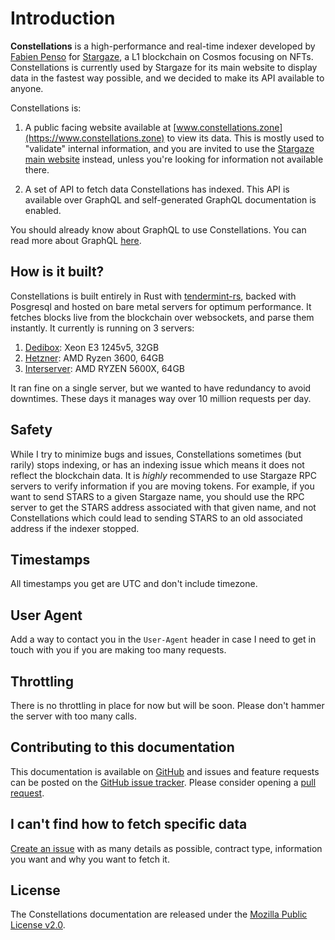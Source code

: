 # Introduction

**Constellations** is a high-performance and real-time indexer developed by
[Fabien Penso](https://pen.so) for [Stargaze](https://www.stargaze.zone), a L1
blockchain on Cosmos focusing on NFTs. Constellations is currently used by
Stargaze for its main website to display data in the fastest way possible, and
we decided to make its API available to anyone.

Constellations is:

1. A public facing website available at
   [www.constellations.zone](https://www.constellations.zone) to view its data.
   This is mostly used to "validate" internal information, and you are invited
   to use the [Stargaze main website](https://www.stargaze.zone) instead,
   unless you're looking for information not available there.

2. A set of API to fetch data Constellations has indexed. This API is available
	 over GraphQL and self-generated GraphQL documentation is enabled.

You should already know about GraphQL to use Constellations. You can read more
about GraphQL [here](https://graphql.org).

## How is it built?

Constellations is built entirely in Rust with
[tendermint-rs](https://github.com/informalsystems/tendermint-rs), backed with
Posgresql and hosted on bare metal servers for optimum performance. It fetches
blocks live from the blockchain over websockets, and parse them instantly. It 
currently is running on 3 servers:

1. [Dedibox](https://www.dedibox.fr/): Xeon E3 1245v5, 32GB
2. [Hetzner](https://www.hetzner.com/): AMD Ryzen 3600, 64GB
3. [Interserver](https://my.interserver.net/): AMD RYZEN 5600X, 64GB

It ran fine on a single server, but we wanted to have redundancy to avoid
downtimes. These days it manages way over 10 million requests per day.

## Safety

While I try to minimize bugs and issues, Constellations sometimes (but rarily)
stops indexing, or has an indexing issue which means it does not reflect the 
blockchain data. It is *highly* recommended to use Stargaze RPC servers to verify
information if you are moving tokens. For example, if you want to send STARS to
a given Stargaze name, you should use the RPC server to get the STARS address
associated with that given name, and not Constellations which could lead to
sending STARS to an old associated address if the indexer stopped.

## Timestamps

All timestamps you get are UTC and don't include timezone.

## User Agent

Add a way to contact you in the `User-Agent` header in case I need to get in
touch with you if you are making too many requests.

## Throttling

There is no throttling in place for now but will be soon. Please don't hammer
the server with too many calls.

## Contributing to this documentation

This documentation is available on
[GitHub](https://github.com/public-awesome/constellations-book) and issues and feature requests
can be posted on the [GitHub issue
tracker](https://github.com/public-awesome/constellations-book/issues). Please consider opening a
[pull request](https://github.com/public-awesome/constellations-book/pulls).

## I can't find how to fetch specific data

[Create an issue](https://github.com/public-awesome/constellations-book/issues)
with as many details as possible, contract type, information you want and why
you want to fetch it.

## License

The Constellations documentation are released under
the [Mozilla Public License v2.0](https://www.mozilla.org/MPL/2.0/).
